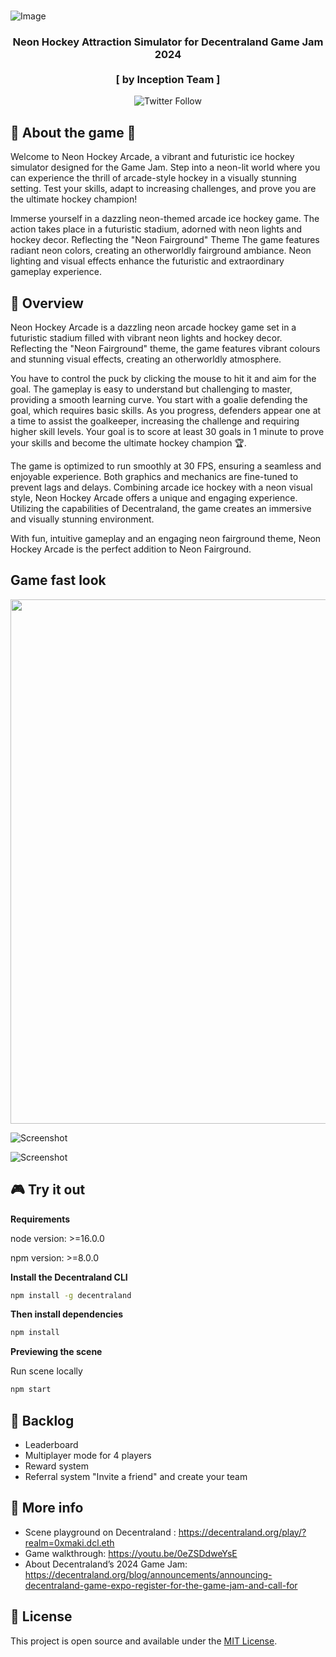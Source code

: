 <br />


![Image](https://img.itch.zone/aW1hZ2UyL2phbS8zODc3MDEvMTU4OTQwODQucG5n/original/PGxc14.png)


<h3 align="center">Neon Hockey Attraction Simulator for Decentraland Game Jam 2024<br /><br />[ by Inception Team ]</h3>

<p align="center">
    <img alt="Twitter Follow" src="https://img.shields.io/twitter/follow/inceptionfun?style=social" />  
</p>

## 🏒 About the game 🥅

Welcome to Neon Hockey Arcade, a vibrant and futuristic ice hockey simulator designed for the Game Jam. Step into a neon-lit world where you can experience the thrill of arcade-style hockey in a visually stunning setting. Test your skills, adapt to increasing challenges, and prove you are the ultimate hockey champion!

Immerse yourself in a dazzling neon-themed arcade ice hockey game.
The action takes place in a futuristic stadium, adorned with neon lights and hockey decor.
Reflecting the "Neon Fairground" Theme
The game features radiant neon colors, creating an otherworldly fairground ambiance.
Neon lighting and visual effects enhance the futuristic and extraordinary gameplay experience.

## 🔎 Overview
Neon Hockey Arcade is a dazzling neon arcade hockey game set in a futuristic stadium filled with vibrant neon lights and hockey decor. Reflecting the "Neon Fairground" theme, the game features vibrant colours and stunning visual effects, creating an otherworldly atmosphere.

You have to control the puck by clicking the mouse to hit it and aim for the goal. The gameplay is easy to understand but challenging to master, providing a smooth learning curve. You start with a goalie defending the goal, which requires basic skills. As you progress, defenders appear one at a time to assist the goalkeeper, increasing the challenge and requiring higher skill levels. Your goal is to score at least 30 goals in 1 minute to prove your skills and become the ultimate hockey champion 🏆.

The game is optimized to run smoothly at 30 FPS, ensuring a seamless and enjoyable experience. Both graphics and mechanics are fine-tuned to prevent lags and delays. Combining arcade ice hockey with a neon visual style, Neon Hockey Arcade offers a unique and engaging experience. Utilizing the capabilities of Decentraland, the game creates an immersive and visually stunning environment.

With fun, intuitive gameplay and an engaging neon fairground theme, Neon Hockey Arcade is the perfect addition to Neon Fairground.
 
 
## Game fast look
<p align="center">
   
<img src="https://i.ibb.co/LSmBhyJ/Hockey.gif" width="839"><br>

![Screenshot](https://i.ibb.co/RjDfKFL/enshot1.png)

![Screenshot](https://i.ibb.co/xFrv3gR/image-2024-05-30-23-49-13.png)

</p>



## 🎮 Try it out
**Requirements**

node version: >=16.0.0

npm version: >=8.0.0

**Install the Decentraland CLI**

```bash
npm install -g decentraland
```

**Then install dependencies**
```bash
npm install
```
**Previewing the scene**

Run scene locally
```bash
npm start
```


## 🙏 Backlog

- Leaderboard
- Multiplayer mode for 4 players
- Reward system
- Referral system "Invite a friend" and create your team



## 🚩 More info

- Scene playground on Decentraland : https://decentraland.org/play/?realm=0xmaki.dcl.eth
- Game walkthrough: https://youtu.be/0eZSDdweYsE
- About Decentraland’s 2024 Game Jam: https://decentraland.org/blog/announcements/announcing-decentraland-game-expo-register-for-the-game-jam-and-call-for


## 📑 License

This project is open source and available under the [MIT License](LICENSE).
